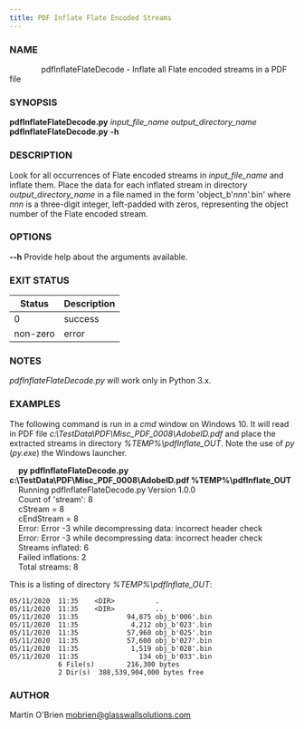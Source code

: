 ```yaml
---
title: PDF Inflate Flate Encoded Streams
---
```


### **NAME**
&emsp;&emsp;&emsp;&emsp;pdfInflateFlateDecode - Inflate all Flate encoded streams in a PDF file

### **SYNOPSIS**
**pdfInflateFlateDecode.py** *input_file_name* *output_directory_name*  
**pdfInflateFlateDecode.py** **-h**

### **DESCRIPTION**
Look for all occurrences of Flate encoded streams in *input_file_name* and inflate them. Place the data for each inflated stream in directory *output_directory_name* in a file named in the form 'object_b'*nnn*'.bin' where *nnn* is a three-digit integer, left-padded with zeros, representing the object number of the Flate encoded stream.

### **OPTIONS**
**--h** Provide help about the arguments available.

### **EXIT STATUS**
|Status|Description
|---|---
|0|success  
|non-zero|error

### **NOTES**
*pdfInflateFlateDecode.py* will work only in Python 3.x.

### **EXAMPLES**

The following command is run in a *cmd* window on Windows 10. It will read in PDF file *c:\TestData\PDF\Misc_PDF_0008\AdobeID.pdf* and place the extracted streams in directory *%TEMP%\pdfInflate_OUT*. Note the use of *py* (*py.exe*) the Windows launcher.

&nbsp;&nbsp;&nbsp;&nbsp;**py pdfInflateFlateDecode.py c:\TestData\PDF\Misc_PDF_0008\AdobeID.pdf %TEMP%\pdfInflate_OUT**  
&nbsp;&nbsp;&nbsp;&nbsp;Running pdfInflateFlateDecode.py Version 1.0.0  
&nbsp;&nbsp;&nbsp;&nbsp;Count of 'stream': 8  
&nbsp;&nbsp;&nbsp;&nbsp;cStream = 8  
&nbsp;&nbsp;&nbsp;&nbsp;cEndStream = 8  
&nbsp;&nbsp;&nbsp;&nbsp;Error: Error -3 while decompressing data: incorrect header check  
&nbsp;&nbsp;&nbsp;&nbsp;Error: Error -3 while decompressing data: incorrect header check  
&nbsp;&nbsp;&nbsp;&nbsp;Streams inflated:  6  
&nbsp;&nbsp;&nbsp;&nbsp;Failed inflations: 2  
&nbsp;&nbsp;&nbsp;&nbsp;Total streams:     8  

This is a listing of directory *%TEMP%\pdfInflate_OUT*:

    05/11/2020  11:35    <DIR>          .
    05/11/2020  11:35    <DIR>          ..
    05/11/2020  11:35            94,875 obj_b'006'.bin
    05/11/2020  11:35             4,212 obj_b'023'.bin
    05/11/2020  11:35            57,960 obj_b'025'.bin
    05/11/2020  11:35            57,600 obj_b'027'.bin
    05/11/2020  11:35             1,519 obj_b'028'.bin
    05/11/2020  11:35               134 obj_b'033'.bin
                6 File(s)        216,300 bytes
                2 Dir(s)  388,539,904,000 bytes free


### **AUTHOR**
Martin O'Brien <mobrien@glasswallsolutions.com>
